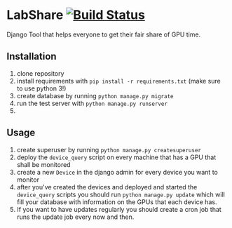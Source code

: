 # LabShare [![Build Status](https://travis-ci.org/Bartzi/LabShare.svg?branch=master)](https://travis-ci.org/Bartzi/LabShare)

Django Tool that helps everyone to get their fair share of GPU time.

## Installation

1. clone repository
2. install requirements with `pip install -r requirements.txt` (make sure to use python 3!)
3. create database by running `python manage.py migrate`
4. run the test server with `python manage.py runserver`
5. 

## Usage

1. create superuser by running `python manage.py createsuperuser`
2. deploy the `device_query` script on every machine that has a GPU that shall be monitored
3. create a new `Device` in the django admin for every device you want to monitor
4. after you've created the devices and deployed and started the `device_query` scripts you should run `python manage.py update` which will fill your database with information on the GPUs that each device has.
5. If you want to have updates regularly you should create a cron job that runs the update job every now and then.
